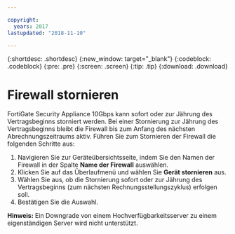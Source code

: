 ```yaml
---

copyright:
  years: 2017
lastupdated: "2018-11-10"

---
```


{:shortdesc: .shortdesc}
{:new_window: target="_blank"}
{:codeblock: .codeblock}
{:pre: .pre}
{:screen: .screen}
{:tip: .tip}
{:download: .download}

# Firewall stornieren

FortiGate Security Appliance 10Gbps kann sofort oder zur Jährung des Vertragsbeginns storniert werden. Bei einer Stornierung zur Jährung des Vertragsbeginns bleibt die Firewall bis zum Anfang des nächsten Abrechnungszeitraums aktiv. Führen Sie zum Stornieren der Firewall die folgenden Schritte aus:

1. Navigieren Sie zur Geräteübersichtsseite, indem Sie den Namen der Firewall in der Spalte **Name der Firewall** auswählen.
2. Klicken Sie auf das Überlaufmenü und wählen Sie **Gerät stornieren** aus.
3. Wählen Sie aus, ob die Stornierung sofort oder zur Jährung des Vertragsbeginns (zum nächsten Rechnungsstellungszyklus) erfolgen soll.
4. Bestätigen Sie die Auswahl.

**Hinweis:** Ein Downgrade von einem Hochverfügbarkeitsserver zu einem eigenständigen Server wird nicht unterstützt.
